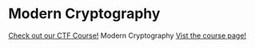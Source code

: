 # Modern Cryptography

[Check out our CTF Course!](https://academy.hoppersroppers.org/mod/page/view.php?id=616)
Modern Cryptography
[Vist the course page!](https://academy.hoppersroppers.org/mod/page/view.php?id=616)
